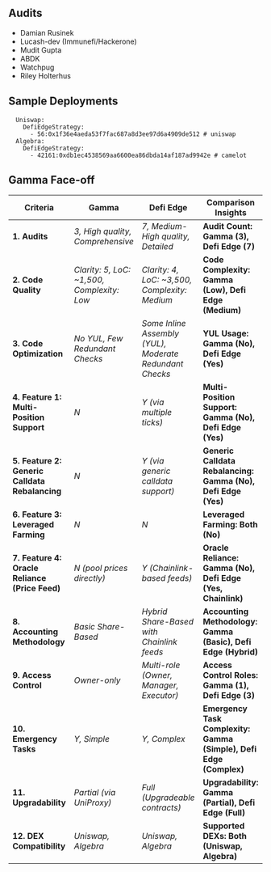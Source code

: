 ## Audits
  - Damian Rusinek
  - Lucash-dev (Immunefi/Hackerone)
  - Mudit Gupta
  - ABDK
  - Watchpug
  - Riley Holterhus

## Sample Deployments
```
  Uniswap:
    DefiEdgeStrategy:
      - 56:0x1f36e4aeda53f7fac687a8d3ee97d6a4909de512 # uniswap
  Algebra:
    DefiEdgeStrategy:
      - 42161:0xdb1ec4538569aa6600ea86dbda14af187ad9942e # camelot
```

## Gamma Face-off
| **Criteria** | **Gamma** | **Defi Edge** | **Comparison Insights** |
|--------------|-----------|---------------|--------------------------|
| **1. Audits** | *3, High quality, Comprehensive* | *7, Medium-High quality, Detailed* | **Audit Count: Gamma (3), Defi Edge (7)** |
| **2. Code Quality** | *Clarity: 5, LoC: ~1,500, Complexity: Low* | *Clarity: 4, LoC: ~3,500, Complexity: Medium* | **Code Complexity: Gamma (Low), Defi Edge (Medium)** |
| **3. Code Optimization** | *No YUL, Few Redundant Checks* | *Some Inline Assembly (YUL), Moderate Redundant Checks* | **YUL Usage: Gamma (No), Defi Edge (Yes)** |
| **4. Feature 1: Multi-Position Support** | *N* | *Y (via multiple ticks)* | **Multi-Position Support: Gamma (No), Defi Edge (Yes)** |
| **5. Feature 2: Generic Calldata Rebalancing** | *N* | *Y (via generic calldata support)* | **Generic Calldata Rebalancing: Gamma (No), Defi Edge (Yes)** |
| **6. Feature 3: Leveraged Farming** | *N* | *N* | **Leveraged Farming: Both (No)** |
| **7. Feature 4: Oracle Reliance (Price Feed)** | *N (pool prices directly)* | *Y (Chainlink-based feeds)* | **Oracle Reliance: Gamma (No), Defi Edge (Yes, Chainlink)** |
| **8. Accounting Methodology** | *Basic Share-Based* | *Hybrid Share-Based with Chainlink feeds* | **Accounting Methodology: Gamma (Basic), Defi Edge (Hybrid)** |
| **9. Access Control** | *Owner-only* | *Multi-role (Owner, Manager, Executor)* | **Access Control Roles: Gamma (1), Defi Edge (3)** |
| **10. Emergency Tasks** | *Y, Simple* | *Y, Complex* | **Emergency Task Complexity: Gamma (Simple), Defi Edge (Complex)** |
| **11. Upgradability** | *Partial (via UniProxy)* | *Full (Upgradeable contracts)* | **Upgradability: Gamma (Partial), Defi Edge (Full)** |
| **12. DEX Compatibility** | *Uniswap, Algebra* | *Uniswap, Algebra* | **Supported DEXs: Both (Uniswap, Algebra)** |
